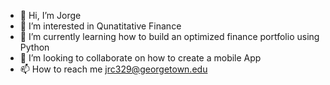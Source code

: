 - 👋 Hi, I’m Jorge 
- 👀 I’m interested in Qunatitative Finance
- 🌱 I’m currently learning how to build an optimized finance portfolio using Python
- 💞️ I’m looking to collaborate on how to create a mobile App
- 📫 How to reach me jrc329@georgetown.edu

<!---
georgecas38/georgecas38 is a ✨ special ✨ repository because its `README.md` (this file) appears on your GitHub profile.
You can click the Preview link to take a look at your changes.
--->
